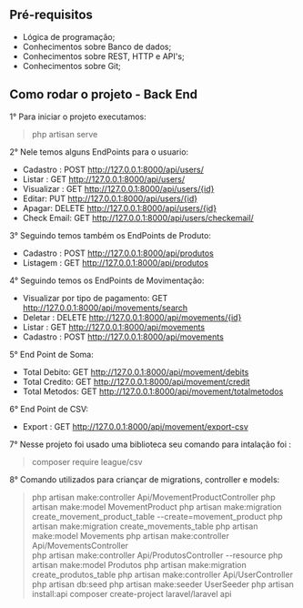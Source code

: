 ## Pré-requisitos

- Lógica de programação;
- Conhecimentos sobre Banco de dados;
- Conhecimentos sobre REST, HTTP e API's;
- Conhecimentos sobre Git;


## Como rodar o projeto - Back End

1° Para iniciar o projeto executamos: 
>php artisan serve

2° Nele temos alguns EndPoints para o usuario:
- Cadastro : POST http://127.0.0.1:8000/api/users/
- Listar : GET http://127.0.0.1:8000/api/users/
- Visualizar : GET http://127.0.0.1:8000/api/users/{id}
-  Editar: PUT http://127.0.0.1:8000/api/users/{id}
- Apagar: DELETE http://127.0.0.1:8000/api/users/{id}
- Check Email: GET http://127.0.0.1:8000/api/users/checkemail/

3° Seguindo temos também os EndPoints de Produto:
- Cadastro : POST http://127.0.0.1:8000/api/produtos
- Listagem : GET http://127.0.0.1:8000/api/produtos

4° Seguindo temos os EndPoints de Movimentação:
- Visualizar por tipo de pagamento: GET http://127.0.0.1:8000/api/movements/search
- Deletar : DELETE http://127.0.0.1:8000/api/movements/{id}
- Listar : GET http://127.0.0.1:8000/api/movements
- Cadastro : POST http://127.0.0.1:8000/api/movements


5° End Point de Soma:
- Total Debito: GET http://127.0.0.1:8000/api/movement/debits
- Total Credito: GET http://127.0.0.1:8000/api/movement/credit
- Total Metodos: GET http://127.0.0.1:8000/api/movement/totalmetodos

6° End Point de CSV:
- Export : GET http://127.0.0.1:8000/api/movement/export-csv

7° Nesse projeto foi usado uma biblioteca seu comando para intalação foi :
> composer require league/csv

8° Comando utilizados para criançar de migrations, controller e models:
> php artisan make:controller Api/MovementProductController
> php artisan make:model MovementProduct
> php artisan make:migration create_movement_product_table --create=movement_product
> php artisan make:migration create_movements_table
> php artisan make:model Movements
> php artisan make:controller Api/MovementsController    
> php artisan make:controller Api/ProdutosController --resource
> php artisan make:model Produtos
> php artisan make:migration create_produtos_table
> php artisan make:controller Api/UserController
> php artisan db:seed
> php artisan make:seeder UserSeeder
> php artisan install:api
> composer create-project laravel/laravel api             
